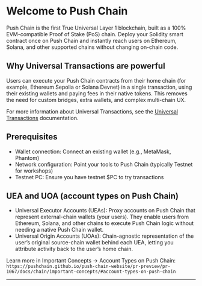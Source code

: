 # Welcome to Push Chain

Push Chain is the first True Universal Layer 1 blockchain, built as a 100% EVM-compatible Proof of Stake (PoS) chain. Deploy your Solidity smart contract once on Push Chain and instantly reach users on Ethereum, Solana, and other supported chains without changing on-chain code.

## Why Universal Transactions are powerful

Users can execute your Push Chain contracts from their home chain (for example, Ethereum Sepolia or Solana Devnet) in a single transaction, using their existing wallets and paying fees in their native tokens. This removes the need for custom bridges, extra wallets, and complex multi-chain UX.

For more information about Universal Transactions, see the [Universal Transactions](https://pushchain.github.io/push-chain-website/pr-preview/pr-1067/docs/chain/build/send-universal-transaction/) documentation.

## Prerequisites

- Wallet connection: Connect an existing wallet (e.g., MetaMask, Phantom)
- Network configuration: Point your tools to Push Chain (typically Testnet for workshops)
- Testnet PC: Ensure you have testnet $PC to try transactions

## UEA and UOA (account types on Push Chain)

- Universal Executor Accounts (UEAs): Proxy accounts on Push Chain that represent external-chain wallets (your users). They enable users from Ethereum, Solana, and other chains to execute Push Chain logic without needing a native Push Chain wallet.
- Universal Origin Accounts (UOAs): Chain-agnostic representation of the user’s original source-chain wallet behind each UEA, letting you attribute activity back to the user’s home chain.

Learn more in Important Concepts → Account Types on Push Chain:
`https://pushchain.github.io/push-chain-website/pr-preview/pr-1067/docs/chain/important-concepts/#account-types-on-push-chain`
****
